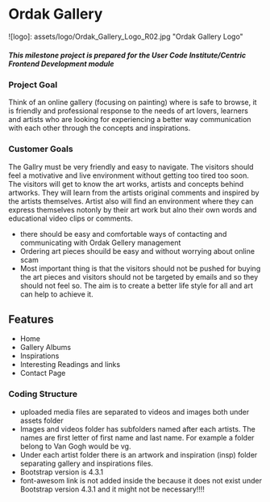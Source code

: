 #  Ordak Gallery
![logo]: assets/logo/Ordak_Gallery_Logo_R02.jpg "Ordak Gallery Logo"

##### This milestone project is prepared for the User Code Institute/Centric Frontend Development module

### Project Goal
 Think of an online gallery (focusing on painting) where is safe to browse, it is friendly and professional response to the needs of  art lovers, learners and artists  who are looking for experiencing a better way communication with each other through the concepts and inspirations.

### Customer Goals
The Gallry must be very friendly and easy to navigate. The visitors should feel a motivative and live environment without getting too tired too soon. The visitors will get to know the art works, artists and concepts behind artworks. They will learn from the artists original comments and inspired by the artists themselves. Artist also will find an environment where they can express themselves notonly by their art work but alno their own words and educational video clips or comments.

- there should be easy and comfortable ways of contacting and communicating with Ordak Gellery management 
- Ordering art pieces shouild be easy and without worrying about online scam
- Most important thing is that the visitors should not be pushed for buying the art pieces and visitors should not be targeted by emails and so they should not feel so. The aim is to create a better life style for all and art can help to achieve it.


## Features

- Home
- Gallery Albums
- Inspirations
- Interesting Readings and links
- Contact Page

### Coding Structure

- uploaded media files are separated to videos and images both under assets folder
- Images and videos folder has subfolders named after each artists. The names are first letter of first name and last name. For example a folder belong to Van Gogh would be vg.
- Under each artist folder there is an artwork and inspiration (insp) folder separating gallery and inspirations files.
- Bootstrap version is 4.3.1
- font-awesom link is not added inside the <head></head> because it does not exist under Bootstrap version 4.3.1 and it might not be necessary!!!!
